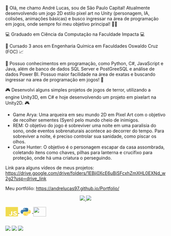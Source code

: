 :wave:  Olá, me chamo André Lucas, sou de São Paulo Capital!
Atualmente desenvolvendo um jogo 2D estilo pixel art no Unity (personagem, IA, colisões, animações básicas) e busco ingressar na área de programação em jogos, onde sempre foi meu objetivo principal! :facepunch::space_invader:

:computer: Graduado em Ciência da Computação na Faculdade Impacta :computer:

:microscope: Cursado 3 anos em Engenharia Química em Faculdades Oswaldo Cruz (FOC) :chart_with_upwards_trend:

:bookmark_tabs: Possuo conhecimentos em programação, como Python, C#, JavaScript e Java, além de banco de dados SQL Server e PostGreeSQL e análise de dados Power BI. Possuo maior facilidade na área de exatas e buscando ingressar na area de programação em jogos! :bookmark_tabs:

:video_game: Desenvolvi alguns simples projetos de jogos de terror, utilizando a engine Unity3D, em C# e hoje desenvolvendo um projeto em pixelart na Unity2D. :video_game:
  - Game Arya: Uma arqueira em seu mundo 2D em Pixel Art com o objetivo de recolher sementes (Syen) pelo mundo cheio de inimigos.
  - REM: O objetivo do jogo é sobreviver uma noite em uma paralisia do sono, onde eventos sobrenaturais acontece ao decorrer do tempo. Para sobreviver a noite, é preciso controlar sua sanidade, como piscar os olhos.
  - Curse Hunter: O objetivo é o personagem escapar da casa assombrada, coletando itens como chaves, pilhas para lanterna e crucifixo para proteção, onde há uma criatura o perseguindo.
  
Link para alguns vídeos de meus projetos: https://drive.google.com/drive/folders/1EBji0XcE6uBiSFcxhZmXHL0EXNd_w2g2?usp=drive_link

Meu portfólio: https://andrelucas97.github.io/Portfolio/

<div align="center">
  <a href="https://github.com/andrelucas97">
  <img height="180em" src="https://github-readme-stats.vercel.app/api?username=andrelucas97&show_icons=true&theme=merko&include_all_commits=true&count_private=true"/>
  <img height="180em" src="https://github-readme-stats.vercel.app/api/top-langs/?username=andrelucas97&layout=compact&langs_count=7&theme=merko"/>
</div>

<div style="display: inline_block"><br>
  <img align="center" alt="Rafa-Js" height="30" width="40" src="https://raw.githubusercontent.com/devicons/devicon/master/icons/javascript/javascript-plain.svg">
  <img align="center" height="30" width="40" src="https://raw.githubusercontent.com/devicons/devicon/master/icons/python/python-original.svg">
  <img align="center" height="30" width="40" src="https://cdn.jsdelivr.net/gh/devicons/devicon/icons/java/java-original.svg"/>  
</div>

  ##
  
<div> 
  <a href="https://instagram.com/andre.lucas97" target="_blank"><img src="https://img.shields.io/badge/-Instagram-%23E4405F?style=for-the-badge&logo=instagram&logoColor=white" target="_blank"></a>
  <a href = "mailto:andre.lucas97@outlook.com"><img src="https://img.shields.io/badge/Microsoft_Outlook-0078D4?style=for-the-badge&logo=microsoft-outlook&logoColor=white" target="_blank"></a>
  <a href="https://www.linkedin.com/in/andre-lucas-fabbris/" target="_blank"><img src="https://img.shields.io/badge/-LinkedIn-%230077B5?style=for-the-badge&logo=linkedin&logoColor=white" target="_blank"></a>
</div>

